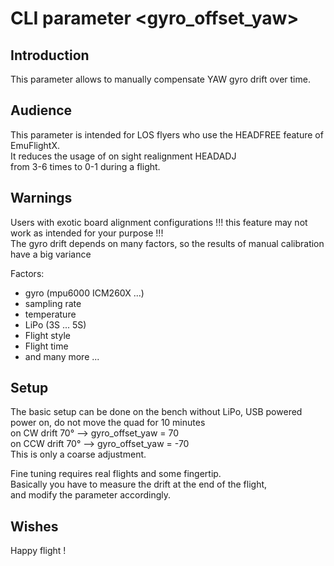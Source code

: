 # CLI parameter <gyro_offset_yaw>

## Introduction
This parameter allows to manually compensate YAW gyro drift over time.  

## Audience
 This parameter is intended for LOS flyers who use the HEADFREE feature of EmuFlightX.  
 It reduces the usage of on sight realignment HEADADJ  
 from 3-6 times to 0-1 during a flight.  

## Warnings
Users with exotic board alignment configurations !!! this feature may not work as intended for your purpose !!!  
The gyro drift depends on many factors, so the results of manual calibration have a big variance  

Factors:  
*  gyro (mpu6000 ICM260X ...)
*  sampling rate
*  temperature
*  LiPo (3S ... 5S)
*  Flight style
*  Flight time
*  and many more ...

## Setup
The basic setup can be done on the bench without LiPo, USB powered  
power on, do not move the quad for 10 minutes  
on CW  drift 70° --> gyro_offset_yaw = 70  
on CCW drift 70° --> gyro_offset_yaw = -70  
This is only a coarse adjustment.  

Fine tuning requires real flights and some fingertip.  
Basically you have to measure the drift at the end of the flight,  
and modify the parameter accordingly.  

## Wishes
Happy flight !  
